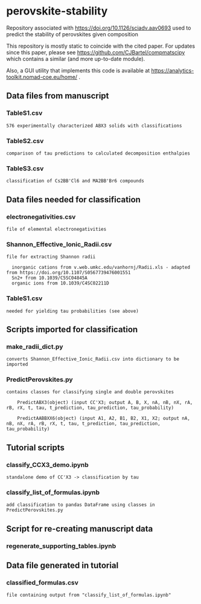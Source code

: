 # perovskite-stability

Repository associated with https://doi.org/10.1126/sciadv.aav0693 used to predict the stability of perovskites given composition


This repository is mostly static to coincide with the cited paper. For updates since this paper, please see https://github.com/CJBartel/compmatscipy which contains a similar (and more up-to-date module).


Also, a GUI utility that implements this code is available at https://analytics-toolkit.nomad-coe.eu/home/ .


## Data files from manuscript

  ### TableS1.csv 
    
    576 experimentally characterized ABX3 solids with classifications

  ### TableS2.csv

    comparison of tau predictions to calculated decomposition enthalpies
  
  ### TableS3.csv

    classification of Cs2BB'Cl6 and MA2BB'Br6 compounds

  
## Data files needed for classification
    
  ### electronegativities.csv

    file of elemental electronegativities

    
  ### Shannon_Effective_Ionic_Radii.csv

    file for extracting Shannon radii 
    
      inorganic cations from v.web.umkc.edu/vanhornj/Radii.xls - adapted from https://doi.org/10.1107/S0567739476001551
      Sn2+ from 10.1039/C5SC04845A 
      organic ions from 10.1039/C4SC02211D

    
  ### TableS1.csv

    needed for yielding tau probabilities (see above)


## Scripts imported for classification

  ### make_radii_dict.py
    converts Shannon_Effective_Ionic_Radii.csv into dictionary to be imported
  
  ### PredictPerovskites.py
    contains classes for classifying single and double perovskites
  
        PredictABX3(object) (input CC'X3; output A, B, X, nA, nB, nX, rA, rB, rX, t, tau, t_prediction, tau_prediction, tau_probability)
  
        PredictAABBXX6(object) (input A1, A2, B1, B2, X1, X2; output nA, nB, nX, rA, rB, rX, t, tau, t_prediction, tau_prediction, tau_probability)
  
## Tutorial scripts

  ### classify_CCX3_demo.ipynb 
    
    standalone demo of CC'X3 -> classification by tau
    
  ### classify_list_of_formulas.ipynb
    
    add classification to pandas DataFrame using classes in PredictPerovskites.py
    
## Script for re-creating manuscript data

  ### regenerate_supporting_tables.ipynb
  
## Data file generated in tutorial

  ### classified_formulas.csv
  
    file containing output from "classify_list_of_formulas.ipynb"
